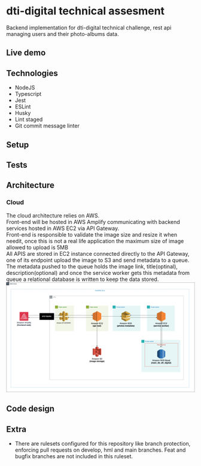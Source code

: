 # dti-digital technical assesment

Backend implementation for dti-digital technical challenge, rest api managing users and their photo-albums data.</br>

## Live demo

## Technologies

- NodeJS
- Typescript
- Jest
- ESLint
- Husky
- Lint staged
- Git commit message linter

## Setup

## Tests

## Architecture

### Cloud

The cloud architecture relies on AWS.</br>
Front-end will be hosted in AWS Amplify communicating with backend services hosted in AWS EC2 via API Gateway.</br>
Front-end is responsible to validate the image size and resize it when needit, once this is not a real life application the maximum size of image allowed to upload is 5MB</br>
All APIS are stored in EC2 instance connected directly to the API Gateway, one of its endpoint upload the image to S3 and send metadata to a queue.</br>
The metadata pushed to the queue holds the image link, title(optinal), description(optional) and once the service worker gets this metadata from queue a relational database is written to keep the data stored.</br>
![AWS Cloud diagram](./diagrams//cloud-archtecture.png)

## Code design

## Extra
- There are rulesets configured for this repository like branch protection, enforcing pull requests on develop, hml and main branches. Feat and bugfix branches are not included in this ruleset.